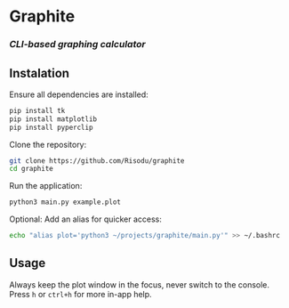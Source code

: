 # Graphite
### *CLI-based graphing calculator*

## Instalation

Ensure all dependencies are installed:
```sh
pip install tk
pip install matplotlib
pip install pyperclip
```

Clone the repository:
```sh
git clone https://github.com/Risodu/graphite
cd graphite
```

Run the application:
```sh
python3 main.py example.plot
```

Optional: Add an alias for quicker access:
```sh
echo "alias plot='python3 ~/projects/graphite/main.py'" >> ~/.bashrc
```

## Usage

Always keep the plot window in the focus, never switch to the console. Press `h` or `ctrl+h` for more in-app help.
